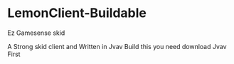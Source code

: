 # LemonClient-Buildable
Ez Gamesense skid

A Strong skid client and Written in Jvav
Build this you need download Jvav First
